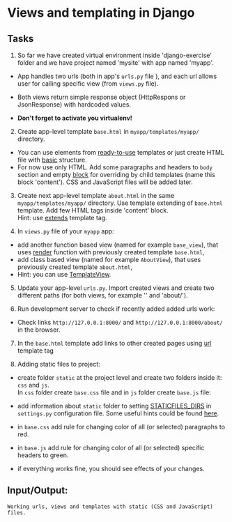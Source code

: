 # Views and templating in Django  

## Tasks
1. So far we have created virtual environment inside 'django-exercise' folder and we have project named 'mysite' with app named 'myapp'.  
*  App handles two urls (both in  app's ```urls.py``` file ), and each url allows user for calling specific view (from ```views.py``` file).  
*  Both views return simple response object (HttpRespons or JsonResponse) with hardcoded values.  

*  **Don't forget to activate you virtualenv!**  

2. Create app-level template ```base.html``` in ```myapp/templates/myapp/``` directory.  
*  You can use elements from [ready-to-use](https://startbootstrap.com/template/bare)  templates or just create HTML file with [basic](https://developer.mozilla.org/en-US/docs/Learn/HTML/Introduction_to_HTML/Document_and_website_structure) structure.   
*  For now use only HTML. Add some paragraphs  and headers to ```body``` section and empty [block](https://docs.djangoproject.com/en/3.2/ref/templates/builtins/#block) for overriding by child templates (name this block 'content'). CSS and JavaScript files will be added later. 

3. Create next app-level template ```about.html``` in the same ```myapp/templates/myapp/``` directory. Use template  extending of ```base.html``` template. Add few HTML tags inside 'content' block.  
Hint: use [extends](https://docs.djangoproject.com/en/3.2/ref/templates/builtins/#extends) template tag.  

4. In ```views.py``` file of your ```myapp``` app:  
* add another  function based view (named for example ```base_view```), that uses [render](https://docs.djangoproject.com/en/3.2/topics/http/shortcuts/#render) function with previously created template ```base.html```,
* add class based view (named for example ```AboutView```), that uses previously created template ```about.html```,
*  Hint: you can use [TemplateView](https://docs.djangoproject.com/en/3.2/topics/class-based-views/).

5. Update your app-level ```urls.py```. Import created views and create two different paths (for both views, for example '' and 'about/').

6. Run development server to check if recently added added urls work:  

*  Check links ```http://127.0.0.1:8000/``` and ```http://127.0.0.1:8000/about/``` in the browser. 

7. In the ```base.html``` template add links to other created pages using [url](https://docs.djangoproject.com/en/3.2/ref/templates/builtins/#url) template tag

8. Adding static files to project:
*  create folder ```static``` at the project level and create two folders inside it: ```css``` and ```js```.  
In ```css``` folder create ```base.css``` file and in ```js``` folder create ```base.js``` file:  

* add information about ```static``` folder to setting [STATICFILES_DIRS](https://docs.djangoproject.com/en/3.2/ref/settings/#std:setting-STATICFILES_DIRS) in ```settings.py``` configuration file. Some useful hints could be found [here](https://adamj.eu/tech/2020/03/16/use-pathlib-in-your-django-project/).

* in ```base.css``` add rule for changing color of all (or selected) paragraphs to red. 

* in ```base.js``` add rule for changing color of all (or selected) specific headers to green. 

* if everything works fine, you should see effects of your changes.

## Input/Output:
```
Working urls, views and templates with static (CSS and JavaScript) files.
```